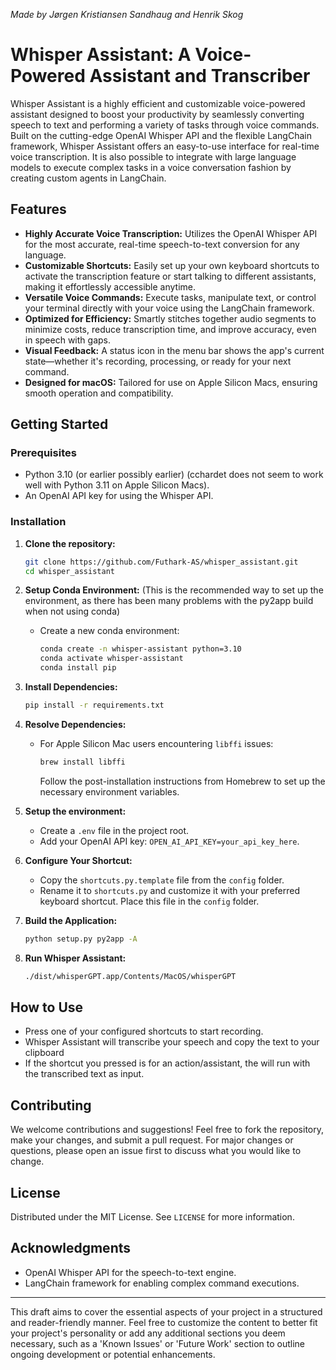 *Made by Jørgen Kristiansen Sandhaug and Henrik Skog*

# Whisper Assistant: A Voice-Powered Assistant and Transcriber


Whisper Assistant is a highly efficient and customizable voice-powered assistant designed to boost your productivity by seamlessly converting speech to text and performing a variety of tasks through voice commands. Built on the cutting-edge OpenAI Whisper API and the flexible LangChain framework, Whisper Assistant offers an easy-to-use interface for real-time voice transcription. It is also possible to integrate with large language models to execute complex tasks in a voice conversation fashion by creating custom agents in LangChain.
 

## Features

- **Highly Accurate Voice Transcription:** Utilizes the OpenAI Whisper API for the most accurate, real-time speech-to-text conversion for any language.
- **Customizable Shortcuts:** Easily set up your own keyboard shortcuts to activate the transcription feature or start talking to different assistants, making it effortlessly accessible anytime.
- **Versatile Voice Commands:** Execute tasks, manipulate text, or control your terminal directly with your voice using the LangChain framework.
- **Optimized for Efficiency:** Smartly stitches together audio segments to minimize costs, reduce transcription time, and improve accuracy, even in speech with gaps.
- **Visual Feedback:** A status icon in the menu bar shows the app's current state—whether it's recording, processing, or ready for your next command.
- **Designed for macOS:** Tailored for use on Apple Silicon Macs, ensuring smooth operation and compatibility.

## Getting Started

### Prerequisites

- Python 3.10 (or earlier possibly earlier) (cchardet does not seem to work well with Python 3.11 on Apple Silicon Macs).
- An OpenAI API key for using the Whisper API.

### Installation

1. **Clone the repository:**

   ```bash
   git clone https://github.com/Futhark-AS/whisper_assistant.git
   cd whisper_assistant
   ```

2. **Setup Conda Environment:**
   (This is the recommended way to set up the environment, as there has been many problems with the py2app build when not using conda)
   - Create a new conda environment:
     ```bash
     conda create -n whisper-assistant python=3.10
     conda activate whisper-assistant
     conda install pip
     ```

3. **Install Dependencies:**

   ```bash
   pip install -r requirements.txt
   ```

4. **Resolve Dependencies:**

   - For Apple Silicon Mac users encountering `libffi` issues:
     ```bash
     brew install libffi
     ```
     Follow the post-installation instructions from Homebrew to set up the necessary environment variables.

5. **Setup the environment:**

   - Create a `.env` file in the project root.
   - Add your OpenAI API key: `OPEN_AI_API_KEY=your_api_key_here`.


6. **Configure Your Shortcut:**

   - Copy the `shortcuts.py.template` file from the `config` folder.
   - Rename it to `shortcuts.py` and customize it with your preferred keyboard shortcut. Place this file in the `config` folder.

7. **Build the Application:**

   ```bash
   python setup.py py2app -A
   ```

8. **Run Whisper Assistant:**

   ```bash
   ./dist/whisperGPT.app/Contents/MacOS/whisperGPT
   ```

## How to Use

- Press one of your configured shortcuts to start recording.
- Whisper Assistant will transcribe your speech and copy the text to your clipboard
- If the shortcut you pressed is for an action/assistant, the will run with the transcribed text as input.

## Contributing

We welcome contributions and suggestions! Feel free to fork the repository, make your changes, and submit a pull request. For major changes or questions, please open an issue first to discuss what you would like to change.

## License

Distributed under the MIT License. See `LICENSE` for more information.

## Acknowledgments

- OpenAI Whisper API for the speech-to-text engine.
- LangChain framework for enabling complex command executions.

---

This draft aims to cover the essential aspects of your project in a structured and reader-friendly manner. Feel free to customize the content to better fit your project's personality or add any additional sections you deem necessary, such as a 'Known Issues' or 'Future Work' section to outline ongoing development or potential enhancements.